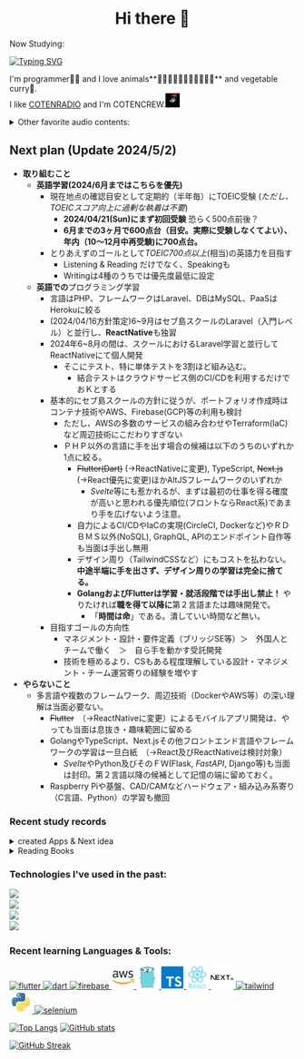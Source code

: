 <!--
**itachi-P/itachi-p** is a ✨ _special_ ✨ repository because its `README.md` (this file) appears on your GitHub profile.
Here are some ideas to get you started:
-->
<h1 align="center">Hi there 👋</h1>
Now Studying:

[![Typing SVG](https://readme-typing-svg.demolab.com?font=Ubuntu&weight=600&size=18&duration=2000&pause=1000&color=F7C358&background=19891D9B&width=500&height=30&lines=再始動、結果出る(収入を得る)までやると決めた。;3〜6月英語→6〜9月PHP×Laravel＆ReactNative学習予定;2024/10〜12月フィリピン企業インターン→就活開始予定)](https://git.io/typing-svg)

I'm programmer👩‍💻 and I love animals**🐻🐯🐘🦝🦊🐹🦇🦎🐝🐛🍄** and vegetable curry🍛.  
I like <a href="https://www.youtube.com/c/cotenradio">COTENRADIO</a> and I'm COTENCREW.<img src="crew-logo-03.png" width="25"/><br>

<details>
<summary>Other favorite audio contents:</summary>
  
- [a scope 〜資本主義の未来編](https://open.spotify.com/show/6Wg8C5S0lonShoWReujAip)
- [ゆる言語学ラジオ](https://podcasters.spotify.com/pod/show/yurugengo) & [ゆるコンピュータ科学ラジオ](https://www.youtube.com/@yurucom)
- [ひまじんプログラマーの週末エンジニアリングレッスン(ひまプロ)](https://open.spotify.com/show/2uv9mONog0nr9q5YJJsvIt?si=e79fc99f3ecd4b8f)
- [エンジニアストーリー by Qiita](https://pitpa.jp/playlist/engineerstory)
</details>

<h2>Next plan (Update 2024/5/2)</h2>

- **取り組むこと**
  - **英語学習(2024/6月まではこちらを優先)**
    - 現在地点の確認目安として定期的（半年毎）にTOEIC受験 (*ただし、TOEICスコア向上に過剰な執着は不要*)
      - **2024/04/21(Sun)にまず初回受験** 恐らく500点前後？
      - **6月までの3ヶ月で600点台（目安。実際に受験しなくてよい）、年内（10〜12月中再受験)に700点台。**
    - とりあえずのゴールとして*TOEIC700点以上*(相当)の英語力を目指す
      - Listening & Reading だけでなく、Speakingも
      - Writingは4種のうちでは優先度最低に設定
  - **英語での**プログラミング学習
    - 言語はPHP、フレームワークはLaravel、DBはMySQL、PaaSはHerokuに絞る
    - (2024/04/16方針策定)6~9月はセブ島スクールのLaravel（入門レベル）と並行し、**ReactNative**も独習
    - 2024年6~8月の間は、スクールにおけるLaravel学習と並行してReactNativeにて個人開発
      - そこにテスト、特に単体テストを3割ほど組み込む。
        - 結合テストはクラウドサービス側のCI/CDを利用するだけでおＫとする
    - 基本的にセブ島スクールの方針に従うが、ポートフォリオ作成時はコンテナ技術やAWS、Firebase(GCP)等の利用も検討
      - ただし、AWSの多数のサービスの組み合わせやTerraform(IaC)など周辺技術にこだわりすぎない
      - ＰＨＰ以外の言語に手を出す場合の候補は以下のうちのいずれか1点に絞る。
        - ~~Flutter(Dart)~~ (→ReactNativeに変更), TypeScript, ~~Next.js~~ (→React優先に変更)ほかAltJSフレームワークのいずれか
          - *Svelte*等にも惹かれるが、まずは最初の仕事を得る確度が高いと思われる優先順位(フロントならReact系)であまり手を広げないよう注意。
        - 自力によるCI/CDやIaCの実現(CircleCI, Dockerなど)やＲＤＢＭＳ以外(NoSQL), GraphQL, APIのエンドポイント自作等も当面は手出し無用
        - デザイン周り（TailwindCSSなど）にもコストを払わない。**中途半端に手を出さず、デザイン周りの学習は完全に捨てる。**
        - **GolangおよびFlutterは学習・就活段階では手出し禁止！** やりたければ**職を得て以降に**第２言語または趣味開発で。
          - 「**時間は命**」である。潰していい時間など無い。
    - 目指すゴールの方向性
      - マネジメント・設計・要件定義（ブリッジSE等）＞　外国人とチームで働く　＞　自ら手を動かす受託開発
      - 技術を極めるより、CSもある程度理解している設計・マネジメント・チーム運営寄りの経験を増やす 
- **やらないこと**
  - 多言語や複数のフレームワーク、周辺技術（DockerやAWS等）の深い理解は当面必要ない。
    - ~~Flutter~~　（→ReactNativeに変更）によるモバイルアプリ開発は、やっても当面は息抜き・趣味範囲に留める
    - GolangやTypeScript、Next.jsその他フロントエンド言語やフレームワークの学習は一旦白紙　（→React及びReactNativeは検討対象）
      - *Svelte*やPython及びそのＦＷ(Flask, *FastAPI*, Django等)も当面は封印。第２言語以降の候補として記憶の端に留めておく。
    - Raspberry Piや基盤、CAD/CAMなどハードウェア・組み込み系寄り（C言語、Python）の学習も撤回

### Recent study records

<details>
  <summary>created Apps & Next idea</summary>
  
- [ぬこ🐈画像ジェネレータ](https://random-cat-git-feature-itachi-p.vercel.app/)  
- [世界のお天気⛈️🌞🌪️](https://weather-report-react-ts.netlify.app/)
- [Next.js公式テストブログ📝アプリ](https://nextjs-testapp02-blog.netlify.app/)+α
- [GraphQLでAPI開発やってみた](https://graphql-prisma-supabase.vercel.app/)

#### Other items created past :
  
- Python & Selenium & pandas🐼 ~~&FastAPI~~ によるWebスクレイピング _（API化は未実装）_
- PHP & Laravel & Docker & AWS ECS (経費節約のため稼働停止中）
- Flutter & Firebase & NoSQL(FireStore) による30日間習慣形成スマホアプリ（非公開）
</details>

<details>
  <summary>Reading Books</summary>

##### Now reading
- [Clean Code アジャイルソフトウェア達人の技] (https://www.amazon.co.jp/dp/4048930591)
- [Clean Coder プロフェッショナルプログラマへの道] (https://www.amazon.co.jp/dp/4048930648)
- 以後はここに記録[読書ミーター](https://bookmeter.com/users/1441045)
  
###### Recently read books:

- [達人プログラマー(第2版): 熟達に向けたあなたの旅](https://www.amazon.co.jp/dp/4274226298)
- (再読)[The Art of Readable Code](https://www.amazon.co.jp/dp/4873115655)
- [「頭のゴミ」を捨てれば、脳は一瞬で目覚める!](https://www.amazon.co.jp/dp/B00JP3222M/)
- [モチベーション3.0](https://www.amazon.co.jp/dp/4062144492)
- [SOFT SKILLS ソフトウェア開発者の人生マニュアル 第2版](https://www.amazon.co.jp/dp/4296000500/)
- [世界は贈与でできている　資本主義の「すきま」を埋める倫理学](https://www.amazon.co.jp//dp/B085NJC1HD/)
- [Humankind 希望の歴史(上)　人類が善き未来をつくるための18章](https://www.amazon.co.jp/dp/4163914072/)
- [「孟子」は人を強くする](https://www.amazon.co.jp/dp/4396111290/)
- [宇宙は何でできているのか　素粒子物理学で解く宇宙の謎](https://www.amazon.co.jp/gp/product/B00CZCWBPS/)

</details>

### Technologies I've used in the past:
<p align="left">
  <a href="https://skillicons.dev">
    <img src="https://skillicons.dev/icons?i=github,git,vscode,vim,bash,linux,aws,docker,mysql,postgres,sqlite" /><br />
    <img src="https://skillicons.dev/icons?i=go,supabase,netlify,graphql,prisma,tailwind,py,selenium,php,laravel,heroku,ruby,rails,solidity" /><br />
    <img src="https://skillicons.dev/icons?i=js,ts,react,nextjs,vercel,dart,flutter,androidstudio,gradle,firebase,gcp" /><br />
    <img src="https://skillicons.dev/icons?i=html,css,sass,wordpress,java,eclipse,c,cs,dotnet,perl" /><br />
  </a>
</p>

### Recent learning Languages & Tools:
<p align="left">
  <a href="https://flutter.dev"> <img src="https://www.vectorlogo.zone/logos/flutterio/flutterio-icon.svg" alt="flutter" width="40" height="40"/> </a> 
  <a href="https://dart.dev"> <img src="https://www.vectorlogo.zone/logos/dartlang/dartlang-icon.svg" alt="dart" width="40" height="40"/> </a> 
  <a href="https://firebase.google.com/"> <img src="https://www.vectorlogo.zone/logos/firebase/firebase-icon.svg" alt="firebase" width="40" height="40"/> </a>
  <a href="https://aws.amazon.com"> <img src="https://raw.githubusercontent.com/devicons/devicon/master/icons/amazonwebservices/amazonwebservices-original-wordmark.svg" alt="aws" width="40" height="40"/> </a> 
  <a href="https://golang.org"> <img src="https://raw.githubusercontent.com/devicons/devicon/master/icons/go/go-original.svg" alt="go" width="40" height="40"/> </a>
  <a href="https://typescriptlang.org"> <img src="https://raw.githubusercontent.com/devicons/devicon/master/icons/typescript/typescript-original.svg" alt="typescript" width="40" height="40"/> </a>
  <a href="https://react.org"> <img src="https://raw.githubusercontent.com/devicons/devicon/master/icons/react/react-original-wordmark.svg" alt="reactjs" width="40" height="40"/> </a>
  <a href="https://nextjs.org"> <img src="https://raw.githubusercontent.com/devicons/devicon/master/icons/nextjs/nextjs-original-wordmark.svg" alt="nextjs" width="40" height="40"/> </a>
  <a href="https://tailwindcss.com/"> <img src="https://www.vectorlogo.zone/logos/tailwindcss/tailwindcss-icon.svg" alt="tailwind" width="40" height="40"/> </a>
  <a href="https://www.python.org"> <img src="https://raw.githubusercontent.com/devicons/devicon/master/icons/python/python-original.svg" alt="python" width="40" height="40"/> </a>
  <a href="https://www.selenium.dev"> <img src="https://raw.githubusercontent.com/detain/svg-logos/780f25886640cef088af994181646db2f6b1a3f8/svg/selenium-logo.svg" alt="selenium" width="40" height="40"/> </a>
<!--   
  <a href="https://www.docker.com/"> <img src="https://raw.githubusercontent.com/devicons/devicon/master/icons/docker/docker-original-wordmark.svg" alt="docker" width="40" height="40"/> </a> 
  <a href="https://www.vim.org/"> <img src="https://raw.githubusercontent.com/devicons/devicon/master/icons/vim/vim-original.svg" alt="vim" width="40" height="40"/> </a>
  <a href="https://www.linux.org/"> <img src="https://raw.githubusercontent.com/devicons/devicon/master/icons/linux/linux-original.svg" alt="linux" width="40" height="40"/> </a>
  <a href="https://laravel.com"> <img src="https://cdn.jsdelivr.net/gh/devicons/devicon/icons/laravel/laravel-plain-wordmark.svg" alt="laravel" width="40" height="40"/> </a>
  <a href="https://www.ruby-lang.org/en/"> <img src="https://raw.githubusercontent.com/devicons/devicon/master/icons/ruby/ruby-original.svg" alt="ruby" width="40" height="40"/> </a>
  <a href="https://rubyonrails.org"> <img src="https://raw.githubusercontent.com/devicons/devicon/master/icons/rails/rails-original-wordmark.svg" alt="rails" width="40" height="40"/> </a>
-->
</p>

[![Top Langs](https://github-readme-stats.vercel.app/api/top-langs/?username=itachi-p&layout=compact&theme=bear)](https://github.com/anuraghazra/github-readme-stats)
[![GitHub stats](https://github-readme-stats.vercel.app/api?username=itachi-p&show_icons=true&theme=flag-india)](https://streak-stats.demolab.com/demo/)

[![GitHub Streak](https://github-readme-streak-stats.herokuapp.com?user=itachi-p&theme=black-ice&date_format=%5BY.%5Dn.j&card_width=510)](https://git.io/streak-stats)
